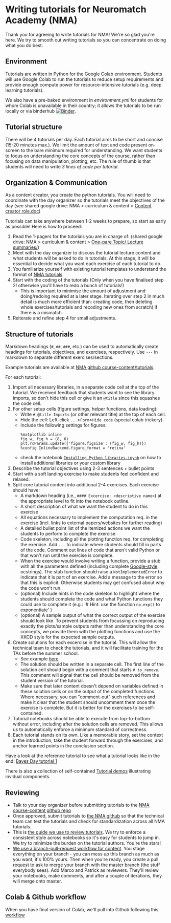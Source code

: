 # Writing tutorials for Neuromatch Academy (NMA)

Thank you for agreeing to write tutorials for NMA! We're so glad you're here. We try to smooth out writing tutorials so you can concentrate on doing what you do best. 

## Environment

Tutorials are written in Python for the Google Colab environment.
Students will use Google Colab to run the tutorials to reduce setup requirements and provide enough compute power for resource-intensive tutorials (e.g. deep learning tutorials). 

We also have a pre-baked environment in *environment.yml* for students for whom Colab is unavailable in their country; it allows the tutorials to be run locally or via binderhub [![Binder](https://mybinder.org/badge_logo.svg)](https://mybinder.org/v2/gh/NeuromatchAcademy/course-content/master).

## Tutorial structure

There will be 4 tutorials per day. Each tutorial aims to be short and concise (15-20 minutes max.). We limit the amount of text and code present on-screen to the bare minimum required for understanding. We want students to focus on understanding the core concepts of the course, rather than focusing on data manipulation, plotting, etc. The rule of thumb is that students will need to write *3 lines of code per tutorial*.

## Organization & Communication

As a content creator, you create the python tutorials. You will need to coordinate with the day organizer so the tutorials meet the objectives of the day (see shared google drive: NMA > curriculum & content > [Content creator role.doc](https://docs.google.com/document/d/1EqDdBy3KPnK0B9ronMhPwa_WnJDjnKIK_fPs9jrDiUY))

Tutorials can take anywhere between 1-2 weeks to prepare, so start as early as possible! Here is how to proceed:

1. Read the 1-pagers for the tutorials you are in charge of: (shared google drive: NMA > curriculum & content > [One-pare Topic/ Lecture summaries/](https://drive.google.com/drive/folders/1mrXdVGgPqb-NVVLZj3E0FWETp9z-L9I-))
2. Meet with the day organizer to discuss the tutorial lecture content and what students will be asked to do in tutorials. At this stage, it will be essential to decide what you want each exercise of each tutorial to do.
3. You familiarize yourself with existing tutorial templates to understand the format of [NMA tutorials](https://github.com/NeuromatchAcademy/course-content/tree/master/tutorials)
4. Start with the coding of the tutorials (Only when you have finalised step 2! otherwise you'll have to redo a bunch of tutorials!)
   - This is important to minimise the amount of adjustment and doing/redoing required at a later stage. Iterating over step 2 in much detail is much more efficient than: creating code, then deleting whole exercises/tutorials and recoding new ones from scratch) if there is a mismatch.
5. Reiterate and refine step 4 for small adjustments.

## Structure of tutorials

Markdown headings (`#`, `##`, `###`, etc.) can be used to automatically create headings for tutorials, objectives, and exercises, respectively. Use `---` in markdown to separate different exercises/sections.

Example tutorials are available at [NMA github course-content/tutorials](https://github.com/NeuromatchAcademy/course-content/tree/master/tutorials).

For each tutorial:
1. Import all necessary libraries, in a separate code cell at the top of the tutorial. We received feedback that students want to see the library imports, so don't hide this cell or give it an `@title` since this squashes the code cell.
2. For other setup cells (figure settings, helper functions, data loading):
    - Write `# @title Imports` (or other relevant title) at the top of each cell.
    - Hide the cell: Left-click `...`>`Form`>`Hide code` (special colab trickery).
    - Include the following settings for figures:
      ```# @title Figure Settings  
      %matplotlib inline 
      fig_w, fig_h = (8, 6)
      plt.rcParams.update({'figure.figsize': (fig_w, fig_h)})
      %config InlineBackend.figure_format = 'retina'

   - check the notebook [`Installing Python libraries.ipynb`](https://github.com/NeuromatchAcademy/course-content/blob/master/tutorials/utils/Installing%20Python%20libraries.ipynb) on how to install additional libraries or your custom library
2. Describe the tutorial objectives using 2-3 sentences + bullet points
3. Start with a soft landing exercise to make students feel confident and relaxed.
4. Split core tutorial content into additional 2-4 exercises. Each exercise should have:
   - A markdown heading (i.e., `#### Excercise: <descriptive name>`) at the appropriate level to fit into the notebook outline.
   - A short description of what we want the student to do in this exercise
   - All equations necessary to implement the computation req. in the exercise (incl. links to external papers/websites for further reading)
   - A detailed bullet point list of the itemized actions we want the students to perform to complete the exercise
   - Code skeleton, including all the plotting function req. for completing the exercise. Add `...` to indicate where students should fill in parts of the code. Comment out lines of code that aren't valid Python or that won't run until the exercise is complete.
   - When the exercise would involve writing a function, provide a stub with all the parameters defined (including complete [Google-style](https://sphinxcontrib-napoleon.readthedocs.io/en/latest/example_google.html).
   ocstrings). The stub function should raise a `NotImplementedError` to indicate that it is part of an exercise. Add a message to the error so that this is explicit. Otherwise students may get confused about why the code won't run.
   - (optional) Include hints in the code skeleton to highlight where the students should complete the code and what Python functions they could use to complete it (e.g.: '# Hint: use the function `np.exp()` to exponentiate' )
   - (optional) A sample output of what the correct output of the exercise should look like. To prevent students from focussing on reproducing exactly the plots/sample outputs rather than understanding the core concepts, we provide them with the plotting functions and use the XKCD style for the expected sample outputs.
5. Create solutions for each excercise in the tutorial. This will allow the technical team to check the tutorials, and it will facilitate training for the TAs before the summer school.
   - See example [here](https://github.com/NeuromatchAcademy/course-content/blob/master/tutorials/demo/Exercise_With_Solution.ipynb)
   - The solution should be written in a separate cell. The first line of the solution cell should begin with a comment that starts `# to_remove`. This comment will signal that the cell should be removed from the student version of the tutorial.
    - Make sure that later content doesn't depend on variables defined in these solution cells or on the output of the completed functions. Where necessary, you can "comment-out" such references and make it clear that the student should uncomment them once the exercise is complete. But it is better for the exercises to be self-contained.
6. Tutorial notebooks should be able to execute from top-to-bottom without error, including after the solution cells are removed. This allows us to automatically enforce a minimum standard of correctness.
7. Each tutorial stands on its own. Like a memorable story, set the context in the introduction, take the student forward through the exercises, and anchor learned points in the conclusion section.

Have a look at the reference tutorial to see what a tutorial looks like in the end: [Bayes Day tutorial 1](https://colab.research.google.com/github/NeuromatchAcademy/course-content/blob/master/tutorials/Bayes/TA_solutions/BayesDay_Tutorial_1_solutions.ipynb)

There is also a collection of self-contained [Tutorial demos](./demos) illustrating invidual components.

## Reviewing

* Talk to your day organizer before submitting tutorials to the [NMA course-content github repo](https://github.com/NeuromatchAcademy/course-content/)
* Once approved, submit tutorials to [the NMA github](https://github.com/NeuromatchAcademy/course-content/tree/master/tutorials) so that the technical team can test the tutorials and check for standardization across all NMA tutorials.
* This is [the guide we use to review tutorials](https://github.com/NeuromatchAcademy/course-content/blob/master/tutorials/reviewing-tutorials.md). We try to enforce a consistent style across notebooks so it's easy for students to jump in. We try to minimize the burden on the tutorial authors. You're the stars! 
* [We use a branch-pull-request workflow for content](https://guides.github.com/introduction/flow/). You stage everything on your branch - you can mess up this branch as much as you want, it's 100% yours. Then when you're ready, you create a pull request to ask to merge your branch with the master branch (the stuff everybody sees). Add Marco and Patrick as reviewers. They'll review your notebooks, make comments, and after a couple of iterations, they will merge onto master.

## Colab & Github workflow
When you have final version of Colab, we'll pull into Github following this [workflow](https://github.com/NeuromatchAcademy/course-content/blob/master/tutorials/reviewing-tutorials.md#workflow-for-incorporation-into-the-github-repostory)


